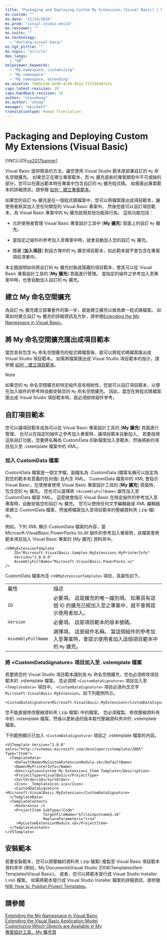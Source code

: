 ```yaml
---
title: "Packaging and Deploying Custom My Extensions (Visual Basic) | Microsoft Docs"
ms.custom: ""
ms.date: "11/24/2016"
ms.prod: "visual-studio-dev14"
ms.reviewer: ""
ms.suite: ""
ms.technology: 
  - "devlang-visual-basic"
ms.tgt_pltfrm: ""
ms.topic: "article"
dev_langs: 
  - "VB"
helpviewer_keywords: 
  - "My namespace, customizing"
  - "My namespace"
  - "My namespace, extending"
ms.assetid: fd89c54b-0290-4c50-95a3-ff17d4487a21
caps.latest.revision: 10
caps.handback.revision: 10
author: "stevehoag"
ms.author: "shoag"
manager: "wpickett"
translationtype: Human Translation
---
```

# Packaging and Deploying Custom My Extensions (Visual Basic)
[!INCLUDE[vs2017banner](../../../csharp/includes/vs2017banner.md)]

Visual Basic 提供簡易的方法，讓您使用 Visual Studio 範本來部署自訂的 `My` 命名空間擴充。  如果您正在建立專案範本，而 `My` 擴充是新的專案類型中不可或缺的部分，您可以在匯出範本時在專案中包含自訂的 `My` 擴充程式碼。  如需匯出專案範本的詳細資訊，請參閱 [如何：建立專案範本](../Topic/How%20to:%20Create%20Project%20Templates.md)。  
  
 如果您的自訂 `My` 擴充是在一個程式碼檔案中，您可以將檔案匯出成項目範本，讓使用者將其加入至任何類型的 Visual Basic 專案中。  然後您就可以自訂項目範本，為 Visual Basic 專案中的 `My` 擴充啟用其他功能與行為。  這些功能包括：  
  
-   允許使用者管理 Visual Basic 專案設計工具中 \[**My 擴充**\] 頁面上的自訂 `My` 擴充。  
  
-   當指定之組件的參考加入至專案中時，就會自動加入您的自訂 `My` 擴充。  
  
-   隱藏 \[**加入項目**\] 對話方塊中的 `My` 擴充項目範本，如此範本就不會包含在專案項目清單中。  
  
 本主題說明如何將自訂的 `My` 擴充封裝成隱藏的項目範本，使其可以從 Visual Basic 專案設計工具的 \[**My 擴充**\] 頁面進行管理。  當指定的組件之參考加入至專案中時，也會自動加入自訂的 `My` 擴充。  
  
## 建立 My 命名空間擴充  
 為自訂 `My` 擴充建立部署套件的第一步，就是建立擴充以做為單一程式碼檔案。  如需如何建立自訂 `My` 擴充的詳細資訊及方針，請參閱[Extending the My Namespace in Visual Basic](../../../visual-basic/developing-apps/customizing-extending-my/extending-the-my-namespace.md)。  
  
## 將 My 命名空間擴充匯出成項目範本  
 當您具有包含 `My` 命名空間擴充的程式碼檔案後，就可以將程式碼檔案匯出成 Visual Studio 項目範本。  如需將檔案匯出成 Visual Studio 項目範本的指示，請參閱 [如何：建立項目範本](../Topic/How%20to:%20Create%20Item%20Templates.md)。  
  
> [!NOTE]
>  如果您的 `My` 命名空間擴充和特定組件具有相依性，您就可以自訂項目範本，以便在加入組件的參考時自動安裝您的 `My` 命名空間擴充。  因此，當您在將程式碼檔案匯出成 Visual Studio 項目範本時，就必須排除組件參考。  
  
## 自訂項目範本  
 您可以讓項目範本成為可以從 Visual Basic 專案設計工具的 \[**My 擴充**\] 頁面進行管理，  也可以在指定的組件之參考加入專案時，讓項目範本自動加入。  若要啟用這些自訂功能，您要將名稱為 CustomData 的新檔案加入至範本，然後將新的項目加入至 .vstemplate 檔案中的 XML。  
  
### 加入 CustomData 檔案  
 CustomData 檔案是一個文字檔，副檔名為 .CustomData \(檔案名稱可以設定為對您的範本有意義的任何值\) 且內含 XML。  CustomData 檔案中的 XML 會指示 Visual Basic，在使用者使用 Visual Basic 專案設計工具的 \[**My 擴充**\] 頁面時，包含您的 `My` 擴充。  您也可以選擇將 \<`AssemblyFullName>` 屬性加入至 CustomData 檔案 XML。  這麼做會指示 Visual Basic 在特定組件的參考加入至專案時，自動安裝您的自訂 `My` 擴充。  您可以使用任何文字編輯器或 XML 編輯器來建立 CustomData 檔案，然後將檔案加入至項目範本的壓縮資料夾 \(.zip 檔\) 中。  
  
 例如，下列 XML 顯示 CustomData 檔案的內容，當 Microsoft.VisualBasic.PowerPacks.Vs.dll 組件的參考加入專案時，該檔案會將範本項目加入 Visual Basic 專案的 \[My 擴充\] 資料夾中。  
  
```  
<VBMyExtensionTemplate   
    ID="Microsoft.VisualBasic.Samples.MyExtensions.MyPrinterInfo"   
    Version="1.0.0.0"  
    AssemblyFullName="Microsoft.VisualBasic.PowerPacks.vs"  
/>  
```  
  
 CustomData 檔案內含 \<`VBMyExtensionTemplate>` 項目，其屬性如下。  
  
|||  
|-|-|  
|屬性|描述|  
|`ID`|必要項。  這是擴充的唯一識別項。  如果具有這個 ID 的擴充已經加入至之專案中，就不會再提示使用者加入。|  
|`Version`|必要項。  這是項目範本的版本號碼。|  
|`AssemblyFullName`|選擇項。  這是組件名稱。  當這個組件的參考加入至專案時，會提示使用者加入這個項目範本中的 `My` 擴充。|  
  
### 將 \<CustomDataSignature\> 項目加入至 .vstemplate 檔案  
 若要將您的 Visual Studio 項目範本識別為 `My` 命名空間擴充，您也必須修改項目範本的 .vstemplate 檔案。  您必須將 `<CustomDataSignature>` 項目加入至 `<TemplateData>` 項目中。  `<CustomDataSignature>` 項目必須內含文字 `Microsoft.VisualBasic.MyExtension`，如下列範例所示。  
  
```  
<CustomDataSignature>Microsoft.VisualBasic.MyExtension</CustomDataSignature>  
```  
  
 您不能直接修改壓縮資料夾 \(.zip 檔案\) 中的檔案。  您必須複製、修改壓縮資料夾中的 .vstemplate 檔案，然後以更新過的版本取代壓縮資料夾中的 .vstemplate 檔案。  
  
 下列範例顯示已加入 `<CustomDataSignature>` 項目之 .vstemplate 檔案的內容。  
  
```  
<VSTemplate Version="2.0.0" xmlns="http://schemas.microsoft.com/developer/vstemplate/2005" Type="Item">  
  <TemplateData>  
    <DefaultName>MyCustomExtensionModule.vb</DefaultName>  
    <Name>MyPrinterInfo</Name>  
    <Description>Custom My Extensions Item Template</Description>  
    <ProjectType>VisualBasic</ProjectType>  
    <SortOrder>10</SortOrder>  
    <Icon>__TemplateIcon.ico</Icon>  
    <CustomDataSignature       >Microsoft.VisualBasic.MyExtension</CustomDataSignature>  
  </TemplateData>  
  <TemplateContent>  
    <References />  
    <ProjectItem SubType="Code"   
                 TargetFileName="$fileinputname$.vb"  
                 ReplaceParameters="true"  
     >MyCustomExtensionModule.vb</ProjectItem>  
  </TemplateContent>  
</VSTemplate>  
```  
  
## 安裝範本  
 若要安裝範本，您可以將壓縮的資料夾 \(.zip 檔案\) 複製至 Visual Basic 項目範本資料夾中 \(例如，My Documents\\Visual Studio 2008\\Templates\\Item Templates\\Visual Basic\)。  或者，您可以將範本發行成 Visual Studio Installer \(.vsi\) 檔案。  如需將範本發行成 Visual Studio Installer 檔案的詳細資訊，請參閱 [NIB: How to: Publish Project Templates](http://msdn.microsoft.com/zh-tw/b9087f58-64e9-4767-bf54-e3bf40d63b20)。  
  
## 請參閱  
 [Extending the My Namespace in Visual Basic](../../../visual-basic/developing-apps/customizing-extending-my/extending-the-my-namespace.md)   
 [Extending the Visual Basic Application Model](../../../visual-basic/developing-apps/customizing-extending-my/extending-the-visual-basic-application-model.md)   
 [Customizing Which Objects are Available in My](../../../visual-basic/developing-apps/customizing-extending-my/customizing-which-objects-are-available-in-my.md)   
 [專案設計工具、My 擴充頁](/visual-studio/ide/reference/my-extensions-page-project-designer-visual-basic)